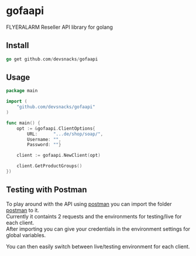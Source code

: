 # gofaapi

FLYERALARM Reseller API library for golang

## Install

```go
go get github.com/devsnacks/gofaapi
```

## Usage

```go
package main

import (
    "github.com/devsnacks/gofaapi"
)

func main() {
    opt := &gofaapi.ClientOptions{
        URL:      "...de/shop/soap/",
        Username: "",
        Password: ""}

    client := gofaapi.NewClient(opt)

    client.GetProductGroups()
})
```

## Testing with Postman

To play around with the API using [postman](https://www.getpostman.com) you can import the folder [postman](./postman) to it.  
Currently it containts 2 requests and the environments for testing/live for each client.  
After importing you can give your credentials in the environment settings for global variables.  

You can then easily switch between live/testing environment for each client.